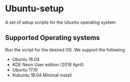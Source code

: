# Ubuntu-setup

A set of setup scripts for the Ubuntu operating system

## Supported Operating systems

Run the script for the desired OS. We support the following

- Ubuntu 16.04
- KDE Neon User edition (2018 April)
- Ubuntu 17.10
- Kubuntu 18.04 Minimal install